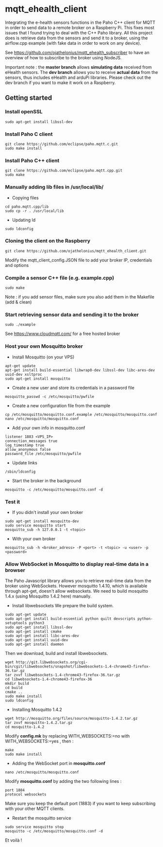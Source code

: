 # mqtt_ehealth_client
Integrating the e-health sensors functions in the Paho C++ client for MQTT in order to send data to a remote broker on a Raspberry Pi. This fixes most issues that I found trying to deal with the C++ Paho library.
All this project does is retrieve data from the sensors and send it to a broker, using the airflow.cpp example (with fake data in order to work on any device).

See https://github.com/ojathelonius/mqtt_ehealth_subscriber to have an overview of how to subscribe to the broker using NodeJS.

Important note : the **master branch** allows **simulating data** received from eHealth sensors. The **dev branch** allows you to receive **actual data** from the sensors, thus includes eHealth and arduPi libraries. Please check out the dev branch if you want to make it work on a Raspberry.

## Getting started
### Install openSSL
```
sudo apt-get install libssl-dev
```

### Install Paho C client
```
git clone https://github.com/eclipse/paho.mqtt.c.git
sudo make install
```

### Install Paho C++ client
```
git clone https://github.com/eclipse/paho.mqtt.cpp.git
sudo make
```

### Manually adding lib files in /usr/local/lib/ 
* Copying files
```
cd paho.mqtt.cpp/lib
sudo cp -r . /usr/local/lib
```

* Updating ld
```
sudo ldconfig
```

### Cloning the client on the Raspberry
```
git clone https://github.com/ojathelonius/mqtt_ehealth_client.git
```
Modify the mqtt_client_config.JSON file to add your broker IP, credentials and options


### Compile a sensor C++ file (e.g. example.cpp)
```
sudo make
```
Note : if you add sensor files, make sure you also add them in the Makefile (add & clean)


### Start retrieving sensor data and sending it to the broker
```
sudo ./example
```
See https://www.cloudmqtt.com/ for a free hosted broker


### Host your own Mosquitto broker
* Install Mosquitto (on your VPS)
```
apt-get update
apt-get install build-essential libwrap0-dev libssl-dev libc-ares-dev uuid-dev xsltproc
sudo apt-get install mosquitto
```
* Create a new user and store its credentials in a password file
```
mosquitto_passwd -c /etc/mosquitto/pwfile
```
* Create a new configuration file from the example
```
cp /etc/mosquitto/mosquitto.conf.example /etc/mosquitto/mosquitto.conf
nano /etc/mosquitto/mosquitto.conf
```
* Add your own info in mosquitto.conf
```
listener 1883 <VPS_IP>
connection_messages true
log_timestamp true
allow_anonymous false
password_file /etc/mosquitto/pwfile
```
* Update links
```
/sbin/ldconfig
```
* Start the broker in the background
```
mosquitto -c /etc/mosquitto/mosquitto.conf -d 
```

### Test it 
* If you didn't install your own broker
```
sudo apt-get install mosquitto-dev
sudo service mosquitto start
mosquitto_sub -h 127.0.0.1 -t <topic>
```
* With your own broker
```
mosquitto_sub -h <broker_adress> -P <port> -t <topic> -u <user> -p <password> 
```
### Allow WebSocket in Mosquitto to display real-time data in a browser
The Paho Javascript library allows you to retrieve real-time data from the broker using WebSockets. However mosquitto 1.4.10, which is available through apt-get, doesn't allow websockets. We need to build mosquitto 1.4.x (using Mosquitto 1.4.2 here) manually.
* Install libwebsockets
We prepare the build system.
```
sudo apt-get update
sudo apt-get install build-essential python quilt devscripts python-setuptools python3
sudo apt-get install libssl-dev
sudo apt-get install cmake
sudo apt-get install libc-ares-dev
sudo apt-get install uuid-dev
sudo apt-get install daemon
```
Then we download, build and install libwebsockets.
```
wget http://git.libwebsockets.org/cgi-bin/cgit/libwebsockets/snapshot/libwebsockets-1.4-chrome43-firefox-36.tar.gz
tar zxvf libwebsockets-1.4-chrome43-firefox-36.tar.gz
cd libwebsockets-1.4-chrome43-firefox-36
mkdir build
cd build
cmake ..
sudo make install
sudo ldconfig
```
* Installing Mosquitto 1.4.2
```
wget http://mosquitto.org/files/source/mosquitto-1.4.2.tar.gz
tar zxvf mosquitto-1.4.2.tar.gz
cd mosquitto-1.4.2
```
Modify **config.mk** by replacing WITH_WEBSOCKETS:=no with WITH_WEBSOCKETS:=yes , then :
```
make
sudo make install
```
* Adding the WebSocket port in **mosquitto.conf**
```
nano /etc/mosquitto/mosquitto.conf
```
Modify **mosquitto.conf** by adding the two following lines :
```
port 1884
protocol websockets
```
Make sure you keep the default port (1883) if you want to keep subscribing with your other MQTT clients.
* Restart the mosquitto service
```
sudo service mosquitto stop
mosquitto -c /etc/mosquitto/mosquitto.conf -d 
```

Et voilà !

